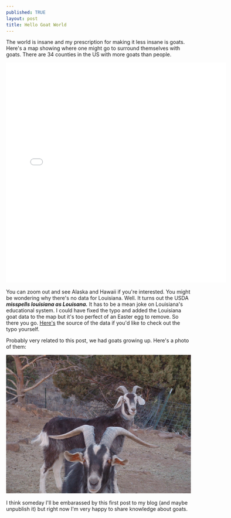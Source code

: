 ```yaml
---
published: TRUE
layout: post
title: Hello Goat World
---
```


The world is insane and my prescription for making it less insane is goats.  Here's a map showing where one might go to surround themselves with goats.  There are 34 counties in the US with more goats than people.

<iframe src="//adamkc.github.io/docs/Goat Analysis/GoatperPersonMap.html" style="border: none; height: 600px; width: 600px; align: center">
</iframe>

You can zoom out and see Alaska and Hawaii if you're interested.  You might be wondering why there's no data for Louisiana.  Well. It turns out the USDA  **_misspells louisiana as Louisana._** It has to be a mean joke on Louisiana's educational system.  I could have fixed the typo and added the Louisiana goat data to the map but it's too perfect of an Easter egg to remove.  So there you go. [Here's](https://www.agcensus.usda.gov/Publications/2012/Online_Resources/Ag_Census_Web_Maps/Data_download/index.php) the source of the data if you'd like to check out the typo yourself. 

Probably very related to this post, we had goats growing up.  Here's a photo of them:

![Goofy and Diablo](/images/GoatsPhoto.JPG)

I think someday I'll be embarassed by this first post to my blog (and maybe unpublish it) but right now I'm very happy to share knowledge about goats.
